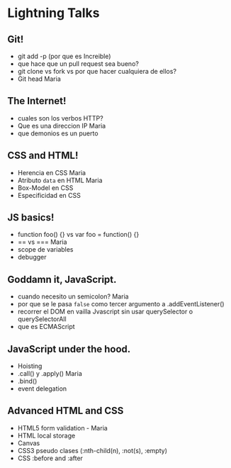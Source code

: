# Lightning Talks

##  Git!

- git add -p (por que es Increible)
- que hace que un pull request sea bueno?
- git clone vs fork vs por que hacer cualquiera de ellos? 
- Git head Maria

## The Internet!

- cuales son los verbos HTTP?
- Que es una direccion IP Maria
- que demonios es un puerto

## CSS and HTML!

- Herencia en CSS Maria
- Atributo `data` en HTML Maria
- Box-Model en CSS
- Especificidad en CSS

## JS basics!

- function foo() {} vs var foo = function() {} 
- == vs === Maria
- scope de variables
- debugger

## Goddamn it, JavaScript.

- cuando necesito un semicolon? Maria
- por que se le pasa `false` como tercer argumento a .addEventListener()
- recorrer el DOM en vailla Jvascript sin usar querySelector o querySelectorAll
- que es ECMAScript

## JavaScript under the hood.

- Hoisting
- .call() y .apply() Maria
- .bind()
- event delegation

## Advanced HTML and CSS

- HTML5 form validation - Maria
- HTML local storage
- Canvas
- CSS3 pseudo clases (:nth-child(n), :not(s), :empty)
- CSS :before and :after


